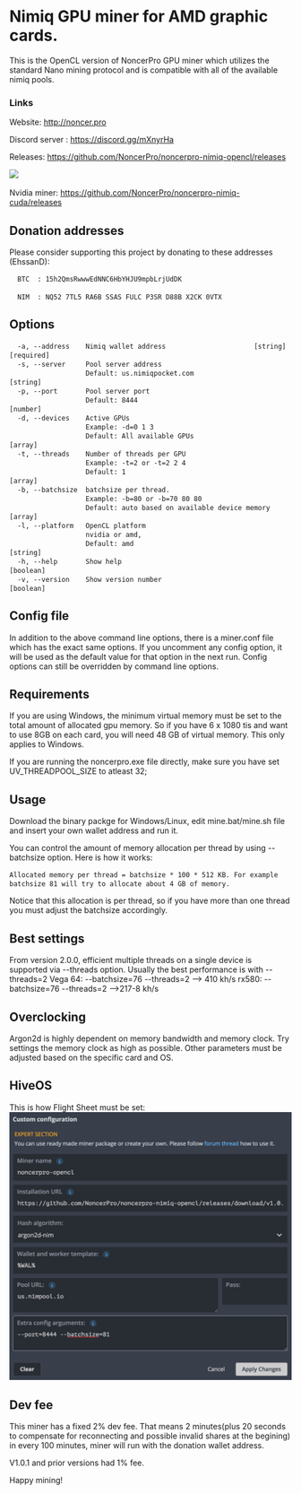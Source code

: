 # Nimiq GPU miner for AMD graphic cards.

This is the OpenCL version of NoncerPro GPU miner which utilizes the standard Nano mining protocol and is compatible with all of the available nimiq pools.

### Links 

Website: http://noncer.pro

Discord server : https://discord.gg/mXnyrHa

Releases: https://github.com/NoncerPro/noncerpro-nimiq-opencl/releases 

![](https://img.shields.io/github/downloads/NoncerPro/noncerpro-nimiq-opencl/total.svg?style=plastic)

Nvidia miner: https://github.com/NoncerPro/noncerpro-nimiq-cuda/releases

Donation addresses
-------------------

Please consider supporting this project by donating to these addresses (EhssanD):

	  BTC  : 15h2QmsRwwwEdNNC6HbYHJU9mpbLrjUdDK

      NIM  : NQ52 7TL5 RA6B SSAS FULC P3SR D88B X2CK 0VTX


Options
------------------------------------------
```
  -a, --address    Nimiq wallet address                      [string] [required]
  -s, --server     Pool server address
                   Default: us.nimiqpocket.com                               [string]
  -p, --port       Pool server port
                   Default: 8444                                        [number]
  -d, --devices    Active GPUs
                   Example: -d=0 1 3
                   Default: All available GPUs                           [array]
  -t, --threads    Number of threads per GPU
                   Example: -t=2 or -t=2 2 4
                   Default: 1                                            [array]
  -b, --batchsize  batchsize per thread.
                   Example: -b=80 or -b=70 80 80
                   Default: auto based on available device memory        [array]
  -l, --platform   OpenCL platform
                   nvidia or amd,
                   Default: amd                                         [string]
  -h, --help       Show help                                           [boolean]
  -v, --version    Show version number                                 [boolean]
```

Config file
------------------------------------------
In addition to the above command line options, there is a miner.conf file which has the exact same options. If you uncomment any config option, it will be used as the default value for that option in the next run. Config options can still be overridden by command line options.


Requirements
------------------------------------------
If you are using Windows, the minimum virtual memory must be set to the total amount of allocated gpu memory. So if you have 6 x 1080 tis and want to use 8GB on each card, you will need 48 GB of virtual memory. This only applies to Windows.

If you are running the noncerpro.exe file directly, make sure you have set UV_THREADPOOL_SIZE to atleast 32;

Usage
------------------------------------------
Download the binary packge for Windows/Linux, edit mine.bat/mine.sh file and insert your own wallet address and run it.

You can control the amount of memory allocation per thread by using --batchsize option. Here is how it works:

    Allocated memory per thread = batchsize * 100 * 512 KB. For example batchsize 81 will try to allocate about 4 GB of memory.

Notice that this allocation is per thread, so if you have more than one thread you must adjust the batchsize accordingly.
    
    
Best settings
------------------------------------------
From version 2.0.0, efficient multiple threads on a single device is supported via --threads option. Usually the best performance is with --threads=2
    Vega 64: --batchsize=76 --threads=2 --> 410 kh/s
    rx580: --batchsize=76 --threads=2 -->217-8 kh/s

Overclocking
------------------------------------------
Argon2d is highly dependent on memory bandwidth and memory clock. Try settings the memory clock as high as possible. Other parameters must be adjusted based on the specific card and OS.

HiveOS
------------------------------------------
This is how Flight Sheet must be set:
![HiveOS](https://github.com/NoncerPro/noncerpro-nimiq-opencl/blob/master/hiveos-flightsheet.png?raw=true)


Dev fee
------------------------------------------
This miner has a fixed 2% dev fee. That means 2 minutes(plus 20 seconds to compensate for reconnecting and possible invalid shares at the begining) in every 100 minutes, miner will run with the donation wallet address. 

V1.0.1 and prior versions had 1% fee.

Happy mining!
